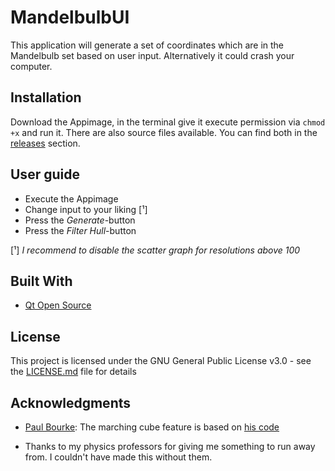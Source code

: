 # MandelbulbUI

This application will generate a set of coordinates which are in the Mandelbulb set based on user input. Alternatively it could crash your computer.

## Installation

Download the Appimage, in the terminal give it execute permission via `chmod +x` and run it. There are also source files available. You can find both in the [releases](https://github.com/EVARATE/MandelbulbUI_V2/releases) section.

## User guide
* Execute the Appimage
* Change input to your liking [¹]
* Press the *Generate*-button
* Press the *Filter Hull*-button

[¹] *I recommend to disable the scatter graph for resolutions above 100*

## Built With

* [Qt Open Source](https://www.qt.io/)

## License

This project is licensed under the GNU General Public License v3.0 - see the [LICENSE.md](LICENSE.md) file for details

## Acknowledgments

* [Paul Bourke](http://paulbourke.net/geometry/): The marching cube feature is based on [his code](http://paulbourke.net/geometry/polygonise/)

* Thanks to my physics professors for giving me something to run away from. I couldn't have made this without them.
